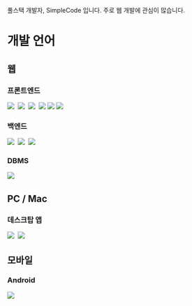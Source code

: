 풀스택 개발자, SimpleCode 입니다.
주로 웹 개발에 관심이 많습니다.

# 개발 언어

## 웹

### 프론트엔드
<img src="https://img.shields.io/badge/HTML5-E34F26?style=flat-square&logo=HTML5&logoColor=white"/>&nbsp;
<img src="https://img.shields.io/badge/CSS3-1572B6?style=flat-square&logo=CSS3&logoColor=white"/>&nbsp;
<img src="https://img.shields.io/badge/JavaScript-F7DF1E?style=flat-square&logo=JavaScript&logoColor=white"/>&nbsp;
<img src="https://img.shields.io/badge/jQuery-0769ad?style=flat-square&logo=jQuery&logoColor=white"/>
<img src="https://img.shields.io/badge/Vue-4FC08D?style=flat-square&logo=vue.js&logoColor=white"/>
<img src="https://img.shields.io/badge/React-61DAFB?style=flat-square&logo=react&logoColor=white"/>

### 백엔드
<img src="https://img.shields.io/badge/PHP-777BB4?style=flat-square&logo=php&logoColor=white"/>&nbsp;
<img src="https://img.shields.io/badge/Node.js-43853d?style=flat-square&logo=node.js&logoColor=white"/>&nbsp;
<img src="https://img.shields.io/badge/Spring%20Boot-6DB33F?style=flat-square&logo=springboot&logoColor=white" />

### DBMS
<img src="https://img.shields.io/badge/MySQL-4479A1?style=flat-square&logo=mysql&logoColor=white"/>&nbsp;

## PC / Mac

### 데스크탑 앱
<img src="https://img.shields.io/badge/Electron.js-47848F?style=flat-square&logo=electron&logoColor=white"/>&nbsp;
<img src="https://img.shields.io/badge/Flutter-02569B?style=flat-square&logo=flutter&logoColor=white"/>&nbsp;

## 모바일

### Android
<img src="https://img.shields.io/badge/NativeScript-3655FF?style=flat-square&logo=nativescript&logoColor=white"/>&nbsp;
